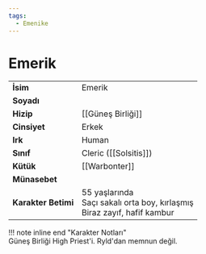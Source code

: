 ```yaml
---
tags:
  - Emenike
---  
```

# Emerik   
|  |  |  
|---|---|  
| **İsim** | Emerik |  
| **Soyadı** |  |  
| **Hizip** | [[Güneş Birliği]] |  
| **Cinsiyet** | Erkek |  
| **Irk** | Human |  
| **Sınıf** | Cleric ([[Solsitis]]) |  
| **Kütük** | [[Warbonter]] |  
| **Münasebet** |  |  
| **Karakter Betimi** | 55 yaşlarında<br>Saçı sakalı orta boy, kırlaşmış<br>Biraz zayıf, hafif kambur |  
  
  
!!! note inline end "Karakter Notları"  
	Güneş Birliği High Priest'i. Ryld'dan memnun değil.  
	  
	  
	